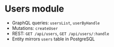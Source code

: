 # Users module
- GraphQL queries: `usersList`, `userByHandle`
- Mutations: `createUser`
- REST: `GET /api/users`, `GET /api/users/:handle`
- Entity mirrors `users` table in PostgreSQL